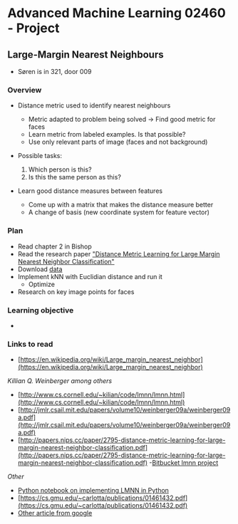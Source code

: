 # Advanced Machine Learning 02460 - Project

## Large-Margin Nearest Neighbours

- Søren is in 321, door 009

### Overview 
- Distance metric used to identify nearest neighbours
    - Metric adapted to problem being solved -> Find good metric for faces
    - Learn metric from labeled examples. Is that possible?
    - Use only relevant parts of image (faces and not background)

- Possible tasks:
    1. Which person is this?
    2. Is this the same person as this?

- Learn good distance measures between features
    - Come up with a matrix that makes the distance measure better
    - A change of basis (new coordinate system for feature vector)

### Plan 
- Read chapter 2 in Bishop
- Read the research paper ["Distance Metric Learning for Large Margin Nearest Neighbor Classification"](http://jmlr.csail.mit.edu/papers/volume10/weinberger09a/weinberger09a.pdf)
- Download [data](https://lrs.icg.tugraz.at/research/kissme/)
- Implement kNN with Euclidian distance and run it
    - Optimize
- Research on key image points for faces


### Learning objective
- 

### Links to read

- [https://en.wikipedia.org/wiki/Large_margin_nearest_neighbor](https://en.wikipedia.org/wiki/Large_margin_nearest_neighbor)

*Killian Q. Weinberger among others*

- [http://www.cs.cornell.edu/~kilian/code/lmnn/lmnn.html](http://www.cs.cornell.edu/~kilian/code/lmnn/lmnn.html)
- [http://jmlr.csail.mit.edu/papers/volume10/weinberger09a/weinberger09a.pdf](http://jmlr.csail.mit.edu/papers/volume10/weinberger09a/weinberger09a.pdf)
- [http://papers.nips.cc/paper/2795-distance-metric-learning-for-large-margin-nearest-neighbor-classification.pdf](http://papers.nips.cc/paper/2795-distance-metric-learning-for-large-margin-nearest-neighbor-classification.pdf)
-[Bitbucket lmnn project](https://bitbucket.org/mlcircus/lmnn)

*Other*

- [Python notebook on implementing LMNN in Python](http://nbviewer.jupyter.org/gist/iglesias/6576096)
- [https://cs.gmu.edu/~carlotta/publications/01461432.pdf](https://cs.gmu.edu/~carlotta/publications/01461432.pdf)
- [Other article from google](https://www.google.dk/url?sa=t&rct=j&q=&esrc=s&source=web&cd=7&ved=0ahUKEwjArdG6lqTLAhWhO5oKHb3SBrYQFghOMAY&url=https%3A%2F%2Fwww.aaai.org%2Focs%2Findex.php%2FAAAI%2FAAAI11%2Fpaper%2Fdownload%2F3571%2F3889&usg=AFQjCNGhvQLnTIA3nRQbt9AJZ5WM92XYoQ&sig2=qqUyyKCLqzqIlgWFo5XsKw&cad=rja)


